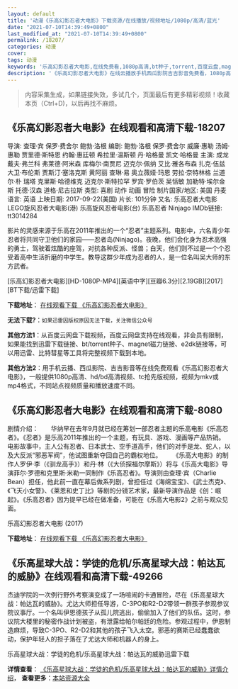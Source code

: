 ```yaml
---
layout: default
title: '动漫《乐高幻影忍者大电影》下载资源/在线播放/视频地址/1080p/高清/蓝光'
date: "2021-07-10T14:39:49+0800"
last_modified_at: "2021-07-10T14:39:49+0800"
permalink: /18207/
categories: 动漫
cover:
tags: 动漫
keywords: '乐高幻影忍者大电影,在线免费看,1080p高清,bt种子,torrent,百度云盘,magnet,磁力链,迅雷下载资源'
description: '《乐高幻影忍者大电影》在线云播放手机西瓜影院吉吉影音免费看，1080p高清bd/hd未删减完整版和tc抢先枪版，mkv/mp4格式，附带bt/torrent种子、magnet/磁力链、百度云盘、网盘资源迅雷下载链接'
---
```


>内容采集生成，如果链接失效，多试几个，页面最后有更多精彩视频！收藏本页（Ctrl+D)，以后再找不麻烦。


## 《乐高幻影忍者大电影》在线观看和高清下载-18207

导演: 查理·宾 保罗·费舍尔 鲍勃·洛根 编剧: 鲍勃·洛根 保罗·费舍尔 威廉·惠勒 汤姆·惠勒 贾里德·斯特恩 约翰·惠廷顿 希拉里·温斯顿 丹·哈格曼 凯文·哈格曼 主演: 成龙 戴夫·弗兰科 弗莱德·阿米森 库梅尔·南贾尼 迈克尔·佩纳 艾比·雅各布森 扎克·伍兹 大卫·布伦斯 贾斯汀·塞洛克斯 黄阿丽 查琳·易 奥立薇娅·玛恩 劳拉·奈特林格 兰道尔·朴 瑞塔 克里斯·哈德维克 迈克尔·斯特拉罕 罗宾·罗伯茨 吴恬敏 加勒特·埃尔金斯 托德·汉森 道格·尼古拉斯 类型: 喜剧 动作 动画 冒险 制片国家/地区: 美国 丹麦 语言: 英语 上映日期: 2017-09-22(美国) 片长: 101分钟 又名: 乐高忍者大电影 LEGO旋风忍者大电影(港) 乐高旋风忍者电影(台) 乐高忍者 Ninjago IMDb链接: tt3014284

影片的灵感来源于乐高在2011年推出的一个“忍者”主题系列。电影中，六名青少年忍者将共同守卫他们的家园——忍者岛(Ninjago)。夜晚，他们会化身为忍术高强的勇士，驾驶着炫酷的座驾，对抗各种反派、怪兽；白天，他们则不过是一个个忍受着高中生活折磨的中学生。教导这群少年成为忍者的人，是一位名叫吴大师的东方武者。


[乐高幻影忍者大电影][HD-1080P-MP4][英语中字][豆瓣6.3分][2.19GB][2017][BT下载/迅雷下载]

**下载地址**： [在线观看下载 《乐高幻影忍者大电影》](https://www.btdx8.com/torrent/lghyrzddy_2017.html) 


**无法下载?**：`如果迅雷因版权原因无法下载，关注微信公众号 `

**其他方法1**：从百度云网盘下载视频，百度云网盘支持在线观看，非会员有限制，如果能找到迅雷下载链接、bt/torrent种子、magnet磁力链接、e2dk链接等，可以用迅雷、比特彗星等工具将完整视频下载到本地。

**其他方法2**：用手机云播、西瓜影院、吉吉影音等在线免费观看《乐高幻影忍者大电影》，一般提供1080p高清、hd/bd高清视频、tc抢先版视频，视频为mkv或mp4格式，不同站点视频质量和播放速度不同。


## 《乐高幻影忍者大电影》在线观看和高清下载-8080

剧情介绍：　　华纳早在去年9月就已经在筹划一部忍者主题的乐高电影《乐高忍者》。《忍者》是乐高2011年推出的一个主题，有玩具、游戏、漫画等产品热销。电影故事中，主人公有忍者、日本武士、空手道高手，他们的对手是龙、蛇人，以及大反派“邪恶军阀”，他试图重新夺回自己的霸权地位。 　　《乐高大电影》的制作人罗伊·李（《驯龙高手》）和丹·林（《大侦探福尔摩斯》）将与《乐高大电影》导演菲尔·罗德和克里斯·米勒一同制作《乐高忍者》。导演则由查理·宾（Charlie Bean）担任，他此前一直在幕后做系列剧，曾担任过《海绵宝宝》、《武士杰克》、《飞天小女警》、《莱恩和史丁比》等剧的分镜艺术家，最新导演作品是《创：崛起》。《乐高忍者》因为提早已经在做准备，可能在《乐高大电影2》之前与观众见面。


乐高幻影忍者大电影 (2017)

**下载地址**： [在线观看下载 《乐高幻影忍者大电影》](https://www.btbtdy.me/btdy/dy11658.html) 


## 《乐高星球大战：学徒的危机/乐高星球大战：帕达瓦的威胁》在线观看和高清下载-49266

杰迪学院的一次例行野外考察演变成了一场喧闹的卡通冒险，尽在《乐高星球大战：帕达瓦的威胁》。尤达大师担任导游，C-3PO和R2-D2带领一群孩子参观参议院议事厅。一个名叫伊恩德孩子从孤儿院逃出，偷偷加入了他们的队伍。这时，参议院大楼里的秘密作战计划被盗，有泄露给帕尔帕廷的危险。参观过程中，伊恩制造麻烦，导致C-3PO、R2-D2和其他的孩子飞入太空。邪恶的赛斯已经蠢蠢欲动，保护年轻人的担子落在了尤达大师和机器人的身上。


乐高星球大战：学徒的危机/乐高星球大战：帕达瓦的威胁迅雷下载

**详情查看**： [《乐高星球大战：学徒的危机/乐高星球大战：帕达瓦的威胁》详情介绍](/movie/49266/)， **查看更多**：[本站资源大全](/movie/t/all/)

